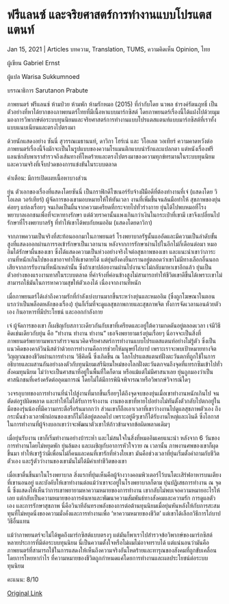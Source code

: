 # ฟรีแลนซ์ และจริยศาสตร์การทำงานแบบโปรแตสแตนท์

Jan 15, 2021 | Articles บทความ, Translation, TUMS, ความคิดเห็น Opinion, ไทย





ผู้เขียน Gabriel Ernst

ผู้แปล Warisa Sukkumnoed

บรรณาธิการ Sarutanon Prabute



ภาพยนตร์ ฟรีแลนซ์ ห้ามป่วย ห้ามพัก ห้ามรักหมอ (2015) ที่กำกับโดย นวพล ธำรงค์รัตนฤทธิ์ เป็นตัวอย่างที่หาได้ยากของภาพยนตร์ไทยที่มีเนื้อหาแบบมาร์กซิสต์ โดยภาพยนตร์เรื่องนี้ได้แฝงไปด้วยมุมมองการวิพากษ์ต่อระบบทุนนิยมและจริยศาสตร์การทำงานแบบโปรแตสแตนท์แบบมาร์กซิสต์ที่เราทั้งแบบแนบเนียนและตรงไปตรงมา

ด้วยนักแสดงอย่าง ซันนี่ สุวรรณเมธานนท์, ดาวิกา โฮร์เน่ และ วิโอเลต วอเทียร์ ความคาดหวังต่อภาพยนตร์เรื่องนี้จึงมักจะเป็นในรูปแบบของความโรแมนติกแบบน่ารักและแปลกตา แต่หนังเรื่องฟรีแลนซ์กลับพาเราสำรวจถึงเส้นทางที่โหดร้ายและตรงไปตรงมาของความทุกข์ทรมานในระบบทุนนิยม และความจริงที่เจ็บปวดของการแข่งขันในระบบตลาด



คำเตือน: มีการเปิดเผยเนื้อหาบางส่วน

ยุ่น ตัวเอกของเรื่องที่แสดงโดยซันนี่ เป็นกราฟิกดีไซเนอร์รับจ้างฝีมือดีที่ต้องทำงานที่เจ๋ (แสดงโดย วิโอเลต วอร์เทียร์) ผู้จัดการของเขามอบหมายให้ให้ทันเวลา งานที่เพิ่มขึ้นจนล้นมือทำให้ สุขภาพของยุ่นค่อยๆ แย่ลงเรื่อยๆ จนเกิดเป็นผื่นจากความเครียดที่กระจายไปทั่วร่างกาย ยุ่นได้ไปพบหมอที่โรงพยาบาลเอกชนเพื่อที่จะหาทางรักษา แต่ด้วยราคานั้นแพงเกินกว่าเงินในกระเป๋าที่เขามี เขาจึงเปลี่ยนไปรักษาที่โรงพยาบาลรัฐ ที่ทำให้เขาได้พบกับหมออิม (แสดงโดยดาวิกา)

จากภาพความเป็นจริงที่สะท้อนออกมาในภาพยนตร์ โรงพยาบาลรัฐนั้นแออัดและมีความเป็นลำดับขั้นสูงที่แสดงออกผ่านการรอเข้ารักษาเป็นเวลานาน หลังจากการรักษาผ่านไปในอีกไม่กี่เดือนต่อมา หมออิมได้รักษาผื่นของเขา ซึ่งได้แสดงความเป็นห่วงอย่างจริงใจต่อสุขภาพของเขา และแนะนำเขาว่าภาระงานที่หนักเกินไปของเขาอาจทำให้เขาตายได้ แต่ยุ่นยังคงยืนกรานอยู่ตลอดว่าเขาไม่มีทางเลือกอื่นนอกเสียจากการรับงานที่หนักเหล่านั้น ซึ่งถ้าเขาปล่อยงานผ่านไปงานจะไม่กลับมาหาเขาอีกแล้ว ยุ่นเป็นตัวอย่างของแรงงานทาสในระบบตลาด ที่ค่าจ้างที่ค่อนข้างสูงไม่สามารถทำให้ชีวิตเขาดีขึ้นได้เพราะเขาไม่สามารถใช้มันในการหาความสุขให้ตัวเองได้ เนื่องจากงานที่หนัก

เมื่อภาพยนตร์ได้เล่าถึงความรักที่กำลังเบ่งบานมากขึ้นระหว่างยุ่นและหมออิม (ซึ่งถูกโฆษณาในตอนแรกว่าเป็นพล็อตหลักของเรื่อง) ยุ่นก็เริ่มที่จะดูแลสุขภาพกายและสุขภาพจิต ทั้งการจัดเวลานอนด้วยตัวเอง กินอาหารที่มีประโยชน์ และออกกำลังกาย

เจ๋ ผู้จัดการของเขา ก็เผชิญกับสภาวะเดียวกันกับเขาที่เครียดและอยู่ใต้ความกดดันอยู่ตลอดเวลา เจ๋มีวิธีคิดเช่นเดียวกับยุ่น คือ “ทำงาน ทำงาน ทำงาน” เธอจึงพยายามเร่งยุ่นเรื่อยๆ นี่อาจจะเป็นสิ่งที่ภาพยนตร์พยายามพาเราสำรวจแนวคิดจริยศาสตร์การทำงานแบบโปรแตสแตนท์อย่างไม่รู้ตัว ซึ่งเป็นแนวคิดของคาล์วินนิสต์ว่าด้วยการทำงานคือการช่วยให้มนุษย์ไถ่บาป เพราะเราจะพบเป้าหมายทางจิตวิญญาณของชีวิตผ่านการทำงาน วิธีคิดนี้ ซึ่งเกิดขึ้น ณ โลกโปรแตสแตนท์ฝั่งตะวันตกที่ถูกใช้ในการอธิบายและผสานกันอย่างลงตัวกับทุนนิยมเสรีนิยมใหม่ของโลกฝั่งตะวันตกจนถึงจุดที่แทรกซึมเข้าไปทั่วสังคมทุนนิยม ไม่ว่าจะเป็นศาสนาที่อยู่ในพื้นที่ใดก็ตาม หรือแม้แต่ไม่มีศาสนาเลย ยุ่นถูกมองว่าเป็นศาสนิกชนที่เคร่งครัดต่ออุดมการณ์ โดยไม่ได้มีการพินิจพิจารณาหรือวิพากษ์วิจารณ์ใดๆ 

วงจรอุบาทของการทำงานที่นำไปสู่งานที่มากขึ้นเรื่อยๆได้ถึงจุดจบของยุ่นเมื่อเขาทำงานหนักเกินไป จนตัดต่อรูปผิดพลาด และทำให้ไม่ได้รับการจ้างงาน งานของเขาที่หายไปอย่างไม่ทันตั้งตัวกลับไปตกอยู่ในมือของรุ่นน้องที่มีความกระตือรือร้นมากกว่า ส่วนเขาก็ถือเอาเวลาที่เขาว่างงานไปดูแลสุขภาพตัวเอง ถึงกระนั้นช่วงเวลาพักผ่อนของเขาก็ไม่ได้อยู่ตลอดไป เพราะอยู่ดีๆเขาก็ได้รับงานใหญ่และเงินดี ซึ่งโอกาสในการทำงานที่ผู้จ้างบอกเขาว่าจะพัฒนาตัวเขาให้ก้าวข้ามจากข้อผิดพลาดเดิมๆ

 เมื่อยุ่นรับงาน เขาก็เริ่มทำงานอย่างบ้าระห่ำ และไม่สนใจในสิ่งที่หมออิมเคยแนะนำ หลังจาก 6 วันของการทำงานโดยไม่หยุดพัก ยุ่นล้มลง และเผชิญกับอาการหัวใจวาย ณ เวลานั้น ภาพงานศพของเขาก็ผุดขึ้นมา ทำให้เขารู้ว่ามีเพื่อนไม่กี่คนและคนที่เขารักที่ห่วงใยเขา มันคือช่วงเวลาที่ยุ่นเริ่มตั้งคำถามกับชีวิตตัวเอง และรู้ตัวว่างานของเขามันไม่ได้มีค่าเท่าชีวิตของเขา



เมื่อเขาตื่นขึ้นมาในโรงพยาบาล สิ่งแรกที่ยุ่นเห็นคือผู้จ้างวางคอมพิวเตอร์ไว้บนโตะเสิร์ฟอาหารบนเตียงที่เขานอนอยู่ และบังคับให้เขาทำงานต่อแม้ว่าเขาจะอยู่ในโรงพยาบาลก็ตาม ยุ่นปฏิเสธการทำงาน ณ จุดนี้ ซึ่งแสดงให้เห็นว่าการเขาพยายามหาความหมายของการทำงาน เขากลับไม่พบเจอความหมายอะไรให้เลย แต่กลับเป็นความหมายของการค้นหาและพัฒนาความสัมพันธ์ทางสังคมและความรัก การดูแลตัวเอง และการรักษาสุขภาพ นี่คือวินาทีอันทรงพลังของการต่อต้านทุนนิยมเมื่อยุ่นหันหลังให้กับการสะสมทุนที่ไม่หยุดนิ่งของความมั่งคั่งและการทำงานเพื่อ ‘หาความหมายของชีวิต’ แต่เขาได้เลือกวิธีการไถ่บาปวิธีอื่นแทน

แม้ว่าภาพยนตร์จะไม่ได้พูดถึงมาร์กซิสต์แบบตรงๆ แต่มันก็พาเราไปสำรวจข้อวิพากษ์ของมาร์กซิสต์หลายประการที่มีต่อระบบทุนนิยม นี่เป็นความตั้งใจหรือไม่ผมไม่อาจทราบได้ แต่แน่นอนว่ามันคือภาพยนตร์ที่สามารถใช้ในการแสดงให้เห็นถึงความจริงอันโหดร้ายและทารุณของสังคมที่ถูกขับเคลื่อนโดยการโหยหากำไร ที่ความหมายของชีวิตถูกกำหนดแค่โดยการทำงานและผลประโยชน์ต่อระบบทุนนิยม

คะแนน: 8/10



[Original Link](https://www.dindeng.com/freelance-the-protestant-work-ethic-th/)